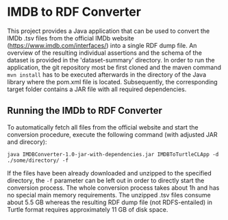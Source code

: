# IMDB to RDF Converter 
This project provides a Java application that can be used to convert the IMDb .tsv files from the official IMDb website (https://www.imdb.com/interfaces/) into a single RDF dump file. An overview of the resulting individual assertions and the schema of the dataset is provided in the 'dataset-summary' directory. In order to run the application, the git repository most be first cloned and the maven command `mvn install` has to be executed afterwards in the directory of the Java library where the pom.xml file is located. Subsequently, the corresponding target folder contains a JAR file with all required dependencies. 

## Running the IMDb to RDF Converter 
To automatically fetch all files from the official website and start the conversion procedure, execute the following command (with adjusted JAR and direcory): 
```
java IMDBConverter-1.0-jar-with-dependencies.jar IMDBToTurtleCLApp -d ./some/directory/ -f
``` 
If the files have been already downloaded and unzipped to the specified directory, the `-f` parameter can be left out in order to directly start the conversion process. The whole conversion process takes about 1h and has no special main memory requirements. The unzipped .tsv files consume about 5.5 GB whereas the resulting RDF dump file (not RDFS-entailed) in Turtle format requires approximately 11 GB of disk space. 
